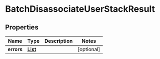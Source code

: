 

# BatchDisassociateUserStackResult


## Properties

| Name | Type | Description | Notes |
|------------ | ------------- | ------------- | -------------|
|**errors** | [**List**](List.md) |  |  [optional] |



